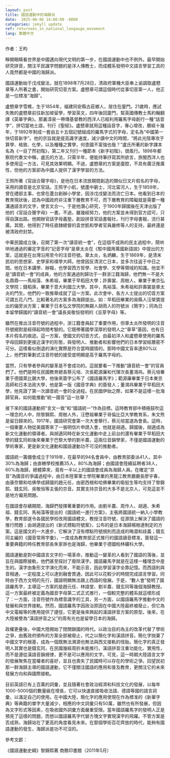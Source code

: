 ```yaml
---
layout: post
title: 國語運動中的海歸派
date:  2025-08-06 14:00:00 -0000
categories: jekyll update
ref: returnees_in_national_langauge_movement
lang: 繁體中文
---
```


作者：王昀

睜開眼睛看世界是中國邁向現代文明的第一步，在國語運動中也不例外。最早開始研究拼音，關注平民識字問題的是洋人傳教士，而成體系發明中文語言學習工具的人竟然都是中國的海歸派。

國語運動始于戊戌變法，就在1898年7月28日，清政府軍機大臣奉上谕調取盧戆章等人所著之書，開始研究切音方案。盧戆章可謂這個時代從事切音第一人，他正是一位標准“海歸”。

盧戆章字雪樵，生于1854年，福建同安縣古莊鄉人，居住在廈門。21歲時，應試失敗的盧戆章前往新加坡留學，學習英文，四年後回廈門，幫英國傳教士馬約翰翻譯《英華字典》。那裏漳泉一帶傳基督教的西洋人已經利用羅馬字母創行一種“話音字”，拼切當地土語，刊行《聖經》。盧戆章就用這種話音字，專心增改，曆經十幾年，于1892年制成一套由五十五個記號組成的羅馬字式的字母，定名為“中國第一快切音新字”。他的宗旨就是提高識字速度，減少讀中文的時間，“將此光陰專攻于算學、格致、化學，以及種種之實學，何患國不富強也哉？”盧氏所著的新字課本名為《一目了然初階》，第二年又刊行一種節本《新字初階》，很風行。1898年都察院代奏文中稱，盧氏的方法，只需半年，便能持筆抒寫其所欲言，旅閩西洋人也多使用這一方法，可見其效果明顯。不過，盧戆章的方案是廈腔，不具有廣泛推廣性，但他的方案卻為中國人提供了漢字學習的方法。

王照所著《官話合聲字母》，是他在日本流放期間創造的類似日文片假名的字母，采用的讀音是北京官話。王照字小航，號蘆中窮士，河北甯河人，生于1859年，曾在禮部主事，也曾在蘆台創辦小學堂，因涉戊戌變法而流亡日本。他看到日本的教育現狀後，認為中國政府非注重下層教育不可，而下層教育的障礙就是需要一種溝通語言的文字，使言文合一。于是他潛心研究，于1900年歸國後在天津出版了他的《官話合聲字母》一書。不過，雖幾經努力，他的方案並未得到官方認可，只得自謀出路。他開辦官話字母義塾，創設拼音官話書報社，刊行字母書報，流行甚廣。其間，他得到了時任直隸總督的袁世凱和學者官員嚴修等人的支持，最終還是被清政府封禁。

中華民國成立後，召開了第一次“讀音統一會”，在這個不成熟的民主過程中，鬧哄哄地通過的審定字音的“記音字母”是章太炎在《駁中國用萬國新語說》中提出的方案，這就是在台灣沿用至今的注音符號。章太炎，名炳麟，生于1869年，是清末民初的思想家、史學家和樸學大師。他曾因反清流亡日本，並多次往返于中日之間。他在日本講學、辦報，也學習西方哲學、社會學、文學等領域的知識。他並不是“讀音統一會”的成員，他的方案通過則歸功于一群浙江籍海歸，他們無一不是大名鼎鼎——馬裕藻、朱希祖，畢業于早稻田大學；許壽裳、周樹人，畢業于東京弘文學院；錢稻孫，畢業于意大利國立大學。其中，馬裕藻、朱希祖和許壽裳是章太炎的門生。他們的一致推舉成就了這一方案。此次會中，各方人士提出的切音方案可謂五花八門，比較著名的方案多為海歸提出。如：早稻田畢業的吳縣人汪榮寶提出的偏旁派方案；畢業于日本弘文學院的無錫人胡雨人的符號派《簡字》；同為日本留學歸國的“讀音統一會”議長吳敬恒發明的《豆芽字母》等。

雖然在推出注音符號的過程中，浙江籍會員起了重要作用，但章太炎所發明的注音符號絕對是經得起時間考驗的。它既帶著國學深厚的發明人之“章草”基因，也有日本片假名的痕迹。這一方案，使國文的切音方式，由最初洋人和盧戆章使用的羅馬字母回歸到更接近漢字的形態，與發明人、推動者和影響他們的日本學習經曆密不可分。這樣看似倒退的演化實際是符合當時國情的。那時中國文盲率達80%以上，他們對筆劃式注音符號的接受度明顯是高于羅馬字母的。

當然，只有學者參與的變革是不會成功的。這就要看一下推動“讀音統一會”的官員們了。他們是時任民國教育總長蔡元培、次長範源廉和代理次長董鴻祎。蔡元培畢業于德國萊比錫大學，他後來簽字公布了《國語羅馬字》；範源廉畢業于日本東京高師和日本法政大學，他是第一版《國音字典》的簽發人；董鴻祎畢業于早稻田大學，他見證了第一次讀音統一會的全過程。在民國伊始之際，如果不是這樣一批海歸官員，如何能推動“統一國音”這一壯舉？

接下來的國語運動把“言文一致”和“國語統一”作為目標。這時教育部中積極鼓吹這一理念的人中，除黎錦熙、周樹人外，汪懋祖畢業于哥倫比亞大學教育系，朱文熊是留日歸來的。1917年，國語研究會第一次大會舉行，蔡元培當選為會長。這時，一個重要人物從美國寄來了一張明信片申請入會，他就是胡適。歸國後，胡適成為新文化運動的領導者。與胡適同時在新文化運動中走上前台的還有畢業于早稻田大學的錢玄同和後來畢業于巴黎大學的劉半農，這兩位音韻學家，不僅是國語運動的學術專家，更是新文化運動和國語運動功不可沒的推動者。

國語統一籌備會成立于1919年，在最早的94名會員中，由教育部委派41人，其中30%為海歸；由直轄學校推薦35人，80%為海歸；由國語會陸續延聘者38人，60%為海歸，總體算來，竟有一半以上的國語會成員為海歸人員。在確定“京音”為國音的爭議過程中，由日本陸軍軍士學院畢業的黑龍江教育廳廳長廖宇春，由康奈爾和哈佛學成歸國的趙元任，由密西根和哈佛畢業的衛挺生等均支持了黎錦熙、錢玄同、吳敬恒等主張的京音。其實支持京音的大多不是北京人，可見這並不是地方偏見問題。

在國語會存續期間，海歸們發揮著重要的作用。由劉半農、周作人、胡適、朱希祖、錢玄同、馬裕藻等提出的《國語統一進行方案》，主張將國語統一納入小學教學，教育部遂令各國民學校改用國語體文，教授注音符號，從源頭上解決了國語的推行問題；由胡適提出的《新式標點符號案》，公布的是日本海歸楊樹達制定的方案。這是國文的一大進步，它解決了沒有標點符號規則而造成的晦澀和歧義；錢玄同主編的《國音常用字彙》，一度成為教育部正式推行的國語讀音標准，簽發這一重要典籍的時任教育部長朱家骅也是海歸，他畢業于德國柏林礦科大學。

國語運動是對中國語言文字的一場革命，推動這一變革的人看到了國語的落後，並旨在與國際接軌，他們甚至探討了廢除漢字。國語羅馬字就是在這樣一種理念中産生的。漢字由象形文字演化而來，不能示音，因此學習漢字全靠記憶。而西語則與音相通，一定程度上可以達到融會貫通，因此可以花較少的時間完成語言學習。同時由于西方文明的先行，國語明顯無法跟上西語的發展。于是，“數人會”發明了國語羅馬字，主導這一方案的是趙元任、林語堂、劉半農、錢玄同等幾個海歸教授。這一方案最終被定義為國音字母第二式正式推行，一個較完整的體系就這樣形成了：一方面，注音符號作為標音識字的工具，另一方面，以國語羅馬字推動中文的發展和與世界接軌。然而，國語羅馬字因政治原因在中國大陸最終被廢止，但它為中文電報等的應用提供了捷徑，它更是後來興起的漢語拼音方案的原型。後來，在大陸被譽為“漢語拼音之父”的周有光也是留學日本的海歸。

政權更叠後，中國大陸開始了閉關鎖國的時代。以政治目的為主的改革代替了學術之爭，由舊政府頒布的方案全部被廢止，代之以簡化字和漢語拼音。簡化字抛棄了中國文字的根基，成為一個既無法溯源也無法與西文接軌的怪胎。簡化字的真正發明人其實也是錢玄同，在民國幾經周折未能推行。漢語拼音注重功能化、實用性，而不是遵從漢語音韻規律，更不是可以應用的文字。可見，這一時期大陸語言文字的發展聚焦在當權者的喜好，並且也喪失了民國時可以存在的學術之爭。回望民初那一群海歸主導的國語運動，它不僅關注國語的應用和普及教育，更關注它的未來發展方向和與國際接軌。

目前英語已有上百萬的詞彙，並且隨著社會政治經濟和科技文化的發展，以每年1000-5000個的數量級在增長，它可以快速直接吸收法語、德語等國的語言詞彙，以滿足自己的使用。在中國大陸，簡化字的應用使現在作為標准的《新華字典》等典籍的單字大量減少，相應的中文詞彙只有50萬，雖然也有所發展，但因為文字形式等因素，在吸收國外詞彙方面嚴重受限。當年國語羅馬字的發明人正是預見了這樣的問題，而想以國語羅馬字代替方塊文字實現漢字的飛躍。不管方案是否成熟，海歸站在了更高的角度看見未來。在那個學術百花齊放的時代，能夠有國語運動的發生，海歸派是功不可沒的。

參考文獻：

《國語運動史綱》黎錦熙著  商務印書館（2011年5月）


